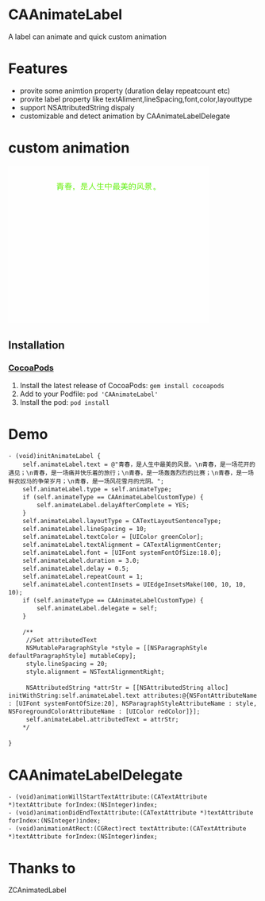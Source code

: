 # CAAnimateLabel
A label can animate and quick custom animation 

# Features
* provite some animtion property (duration delay repeatcount etc)
* provite label property like textAliment,lineSpacing,font,color,layouttype
* support NSAttributedString dispaly
* customizable and detect animation by CAAnimateLabelDelegate

# custom animation
![image](./Resources/SpringView.gif)

## Installation

### [CocoaPods](http://cocoapods.org)

1. Install the latest release of CocoaPods: `gem install cocoapods`
2. Add to your Podfile: `pod 'CAAnimateLabel'`
3. Install the pod: `pod install`



# Demo

```
- (void)initAnimateLabel {
    self.animateLabel.text = @"青春，是人生中最美的风景。\n青春，是一场花开的遇见；\n青春，是一场痛并快乐着的旅行；\n青春，是一场轰轰烈烈的比赛；\n青春，是一场鲜衣奴马的争荣岁月；\n青春，是一场风花雪月的光阴。";
    self.animateLabel.type = self.animateType;
    if (self.animateType == CAAnimateLabelCustomType) {
        self.animateLabel.delayAfterComplete = YES;
    }
    self.animateLabel.layoutType = CATextLayoutSentenceType;
    self.animateLabel.lineSpacing = 10;
    self.animateLabel.textColor = [UIColor greenColor];
    self.animateLabel.textAlignment = CATextAlignmentCenter;
    self.animateLabel.font = [UIFont systemFontOfSize:18.0];
    self.animateLabel.duration = 3.0;
    self.animateLabel.delay = 0.5;
    self.animateLabel.repeatCount = 1;
    self.animateLabel.contentInsets = UIEdgeInsetsMake(100, 10, 10, 10);
    if (self.animateType == CAAnimateLabelCustomType) {
        self.animateLabel.delegate = self;
    }

    /**
     //Set attributedText
     NSMutableParagraphStyle *style = [[NSParagraphStyle defaultParagraphStyle] mutableCopy];
     style.lineSpacing = 20;
     style.alignment = NSTextAlignmentRight;
     
     NSAttributedString *attrStr = [[NSAttributedString alloc] initWithString:self.animateLabel.text attributes:@{NSFontAttributeName : [UIFont systemFontOfSize:20], NSParagraphStyleAttributeName : style, NSForegroundColorAttributeName : [UIColor redColor]}];
     self.animateLabel.attributedText = attrStr;
    */
    
}

```

# CAAnimateLabelDelegate

```
- (void)animationWillStartTextAttribute:(CATextAttribute *)textAttribute forIndex:(NSInteger)index;
- (void)animationDidEndTextAttribute:(CATextAttribute *)textAttribute forIndex:(NSInteger)index;
- (void)animationAtRect:(CGRect)rect textAttribute:(CATextAttribute *)textAttribute forIndex:(NSInteger)index;
```
# Thanks to
ZCAnimatedLabel



